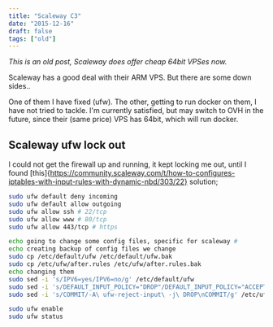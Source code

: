 ```yaml
---
title: "Scaleway C3"
date: "2015-12-16"
draft: false
tags: ["old"]
---
```


*This is an old post, Scaleway does offer cheap 64bit VPSes now.*

Scaleway has a good deal with their ARM VPS.
But there are some down sides..

One of them I have fixed (ufw).
The other, getting to run docker on them,
I have not tried to tackle.
I'm currently satisfied, but may switch to OVH in the future,
since their (same price) VPS has 64bit, which will run docker.

## Scaleway ufw lock out

I could not get the firewall up and running,
it kept locking me out, until I found
[this]{https://community.scaleway.com/t/how-to-configures-iptables-with-input-rules-with-dynamic-nbd/303/22}
solution;

```bash
sudo ufw default deny incoming
sudo ufw default allow outgoing
sudo ufw allow ssh # 22/tcp
sudo ufw allow www # 80/tcp
sudo ufw allow 443/tcp # https

echo going to change some config files, specific for scaleway #
echo creating backup of config files we change
sudo cp /etc/default/ufw /etc/default/ufw.bak
sudo cp /etc/ufw/after.rules /etc/ufw/after.rules.bak
echo changing them
sudo sed -i 's/IPV6=yes/IPV6=no/g' /etc/default/ufw
sudo sed -i 's/DEFAULT_INPUT_POLICY="DROP"/DEFAULT_INPUT_POLICY="ACCEPT"/g' /etc/default/ufw
sudo sed -i 's/COMMIT/-A\ ufw-reject-input\ -j\ DROP\nCOMMIT/g' /etc/ufw/after.rules

sudo ufw enable
sudo ufw status
```
